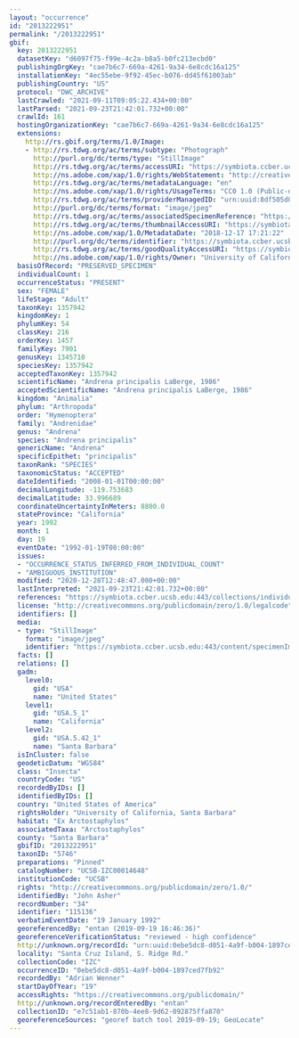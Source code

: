 ```yaml
---
layout: "occurrence"
id: "2013222951"
permalink: "/2013222951"
gbif:
  key: 2013222951
  datasetKey: "d6097f75-f99e-4c2a-b8a5-b0fc213ecbd0"
  publishingOrgKey: "cae7b6c7-669a-4261-9a34-6e8cdc16a125"
  installationKey: "4ec55ebe-9f92-45ec-b076-dd45f61003ab"
  publishingCountry: "US"
  protocol: "DWC_ARCHIVE"
  lastCrawled: "2021-09-11T09:05:22.434+00:00"
  lastParsed: "2021-09-23T21:42:01.732+00:00"
  crawlId: 161
  hostingOrganizationKey: "cae7b6c7-669a-4261-9a34-6e8cdc16a125"
  extensions:
    http://rs.gbif.org/terms/1.0/Image:
    - http://rs.tdwg.org/ac/terms/subtype: "Photograph"
      http://purl.org/dc/terms/type: "StillImage"
      http://rs.tdwg.org/ac/terms/accessURI: "https://symbiota.ccber.ucsb.edu:443/content/specimenImages/UCSB_IZC/UCSB-IZC00014/UCSB-IZC00014648_lg.jpg"
      http://ns.adobe.com/xap/1.0/rights/WebStatement: "http://creativecommons.org/publicdomain/zero/1.0/"
      http://rs.tdwg.org/ac/terms/metadataLanguage: "en"
      http://ns.adobe.com/xap/1.0/rights/UsageTerms: "CC0 1.0 (Public-domain)"
      http://rs.tdwg.org/ac/terms/providerManagedID: "urn:uuid:8df505d0-3b32-4360-8948-dc2348a11324"
      http://purl.org/dc/terms/format: "image/jpeg"
      http://rs.tdwg.org/ac/terms/associatedSpecimenReference: "https://symbiota.ccber.ucsb.edu:443/collections/individual/index.php?occid=115136"
      http://rs.tdwg.org/ac/terms/thumbnailAccessURI: "https://symbiota.ccber.ucsb.edu:443/content/specimenImages/UCSB_IZC/UCSB-IZC00014/UCSB-IZC00014648_tn.jpg"
      http://ns.adobe.com/xap/1.0/MetadataDate: "2018-12-17 17:21:22"
      http://purl.org/dc/terms/identifier: "https://symbiota.ccber.ucsb.edu:443/content/specimenImages/UCSB_IZC/UCSB-IZC00014/UCSB-IZC00014648_lg.jpg"
      http://rs.tdwg.org/ac/terms/goodQualityAccessURI: "https://symbiota.ccber.ucsb.edu:443/content/specimenImages/UCSB_IZC/UCSB-IZC00014/UCSB-IZC00014648.jpg"
      http://ns.adobe.com/xap/1.0/rights/Owner: "University of California, Santa Barbara"
  basisOfRecord: "PRESERVED_SPECIMEN"
  individualCount: 1
  occurrenceStatus: "PRESENT"
  sex: "FEMALE"
  lifeStage: "Adult"
  taxonKey: 1357942
  kingdomKey: 1
  phylumKey: 54
  classKey: 216
  orderKey: 1457
  familyKey: 7901
  genusKey: 1345710
  speciesKey: 1357942
  acceptedTaxonKey: 1357942
  scientificName: "Andrena principalis LaBerge, 1986"
  acceptedScientificName: "Andrena principalis LaBerge, 1986"
  kingdom: "Animalia"
  phylum: "Arthropoda"
  order: "Hymenoptera"
  family: "Andrenidae"
  genus: "Andrena"
  species: "Andrena principalis"
  genericName: "Andrena"
  specificEpithet: "principalis"
  taxonRank: "SPECIES"
  taxonomicStatus: "ACCEPTED"
  dateIdentified: "2008-01-01T00:00:00"
  decimalLongitude: -119.753683
  decimalLatitude: 33.996689
  coordinateUncertaintyInMeters: 8800.0
  stateProvince: "California"
  year: 1992
  month: 1
  day: 19
  eventDate: "1992-01-19T00:00:00"
  issues:
  - "OCCURRENCE_STATUS_INFERRED_FROM_INDIVIDUAL_COUNT"
  - "AMBIGUOUS_INSTITUTION"
  modified: "2020-12-28T12:48:47.000+00:00"
  lastInterpreted: "2021-09-23T21:42:01.732+00:00"
  references: "https://symbiota.ccber.ucsb.edu:443/collections/individual/index.php?occid=115136"
  license: "http://creativecommons.org/publicdomain/zero/1.0/legalcode"
  identifiers: []
  media:
  - type: "StillImage"
    format: "image/jpeg"
    identifier: "https://symbiota.ccber.ucsb.edu:443/content/specimenImages/UCSB_IZC/UCSB-IZC00014/UCSB-IZC00014648_lg.jpg"
  facts: []
  relations: []
  gadm:
    level0:
      gid: "USA"
      name: "United States"
    level1:
      gid: "USA.5_1"
      name: "California"
    level2:
      gid: "USA.5.42_1"
      name: "Santa Barbara"
  isInCluster: false
  geodeticDatum: "WGS84"
  class: "Insecta"
  countryCode: "US"
  recordedByIDs: []
  identifiedByIDs: []
  country: "United States of America"
  rightsHolder: "University of California, Santa Barbara"
  habitat: "Ex Arctostaphylos"
  associatedTaxa: "Arctostaphylos"
  county: "Santa Barbara"
  gbifID: "2013222951"
  taxonID: "5746"
  preparations: "Pinned"
  catalogNumber: "UCSB-IZC00014648"
  institutionCode: "UCSB"
  rights: "http://creativecommons.org/publicdomain/zero/1.0/"
  identifiedBy: "John Asher"
  recordNumber: "34"
  identifier: "115136"
  verbatimEventDate: "19 January 1992"
  georeferencedBy: "entan (2019-09-19 16:46:36)"
  georeferenceVerificationStatus: "reviewed - high confidence"
  http://unknown.org/recordId: "urn:uuid:0ebe5dc8-d051-4a9f-b004-1897ced7fb92"
  locality: "Santa Cruz Island, S. Ridge Rd."
  collectionCode: "IZC"
  occurrenceID: "0ebe5dc8-d051-4a9f-b004-1897ced7fb92"
  recordedBy: "Adrian Wenner"
  startDayOfYear: "19"
  accessRights: "https://creativecommons.org/publicdomain/"
  http://unknown.org/recordEnteredBy: "entan"
  collectionID: "e7c51ab1-870b-4ee8-9d62-092875ffa870"
  georeferenceSources: "georef batch tool 2019-09-19; GeoLocate"
---
```

